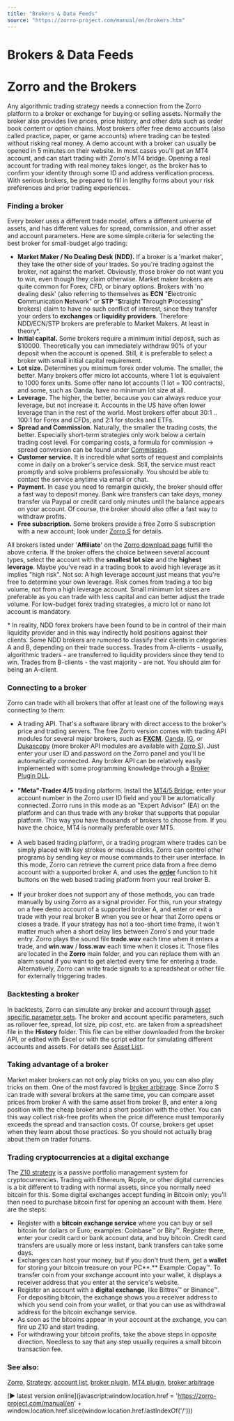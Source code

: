 ```yaml
---
title: "Brokers & Data Feeds"
source: "https://zorro-project.com/manual/en/brokers.htm"
---
```


# Brokers & Data Feeds

# Zorro and the Brokers

Any algorithmic trading strategy needs a connection from the Zorro platform to a broker or exchange for buying or selling assets. Normally the broker also provides live prices, price history, and other data such as order book content or option chains. Most brokers offer free demo accounts (also called practice, paper, or game accounts) where trading can be tested without risking real money. A demo account with a broker can usually be opened in 5 minutes on their website. In most cases you'll get an MT4 account, and can start trading with Zorro's MT4 bridge. Opening a real account for trading with real money takes longer, as the broker has to confirm your identity through some ID and address verification process. With serious brokers, be prepared to fill in lengthy forms about your risk preferences and prior trading experiences.

### Finding a broker

Every broker uses a different trade model, offers a different universe of assets, and has different values for spread, commission, and other asset and account parameters. Here are some simple criteria for selecting the best broker for small-budget algo trading:

*   **Market Maker / No Dealing Desk (NDD).** If a broker is a 'market maker', they take the other side of your trades. So you're trading against the broker, not against the market. Obviously, those broker do not want you to win, even though they claim otherwise. Market maker brokers are quite common for Forex, CFD, or binary options. Brokers with 'no dealing desk' (also referring to themselves as **ECN** "**E**lectronic **C**ommunication **N**etwork" or **STP** "**S**traight **T**hrough **P**rocessing" brokers) claim to have no such conflict of interest, since they transfer your orders to **exchanges** or **liquidity providers**. Therefore NDD/ECN/STP brokers are preferable to Market Makers. At least in theory\*.  
*   **Initial capital.** Some brokers require a minimum initial deposit, such as $10000. Theoretically you can immediately withdraw 90% of your deposit when the account is opened. Still, it is preferable to select a broker with small initial capital requirement.
*   **Lot size.** Determines you minimum forex order volume. The smaller, the better. Many brokers offer micro lot accounts, where 1 lot is equivalent to 1000 forex units. Some offer nano lot accounts (1 lot = 100 contracts), and some, such as Oanda, have no minimum lot size at all.
*   **Leverage.** The higher, the better, because you can always reduce your leverage, but not increase it. Accounts in the US have often lower leverage than in the rest of the world. Most brokers offer about 30:1 .. 100:1 for Forex and CFDs, and 2:1 for stocks and ETFs.
*   **Spread and Commission.** Naturally, the smaller the trading costs, the better. Especially short-term strategies only work below a certain trading cost level. For comparing costs, a formula for commission -> spread conversion can be found under [Commission](191_Spread_Commission.md).
*   **Customer service.** It is incredible what sorts of request and complaints come in daily on a broker's service desk. Still, the service must react promptly and solve problems professionally. You should be able to contact the service anytime via email or chat.
*   **Payment.** In case you need to remargin quickly, the broker should offer a fast way to deposit money. Bank wire transfers can take days, money transfer via Paypal or credit card only minutes until the balance appears on your account. Of course, the broker should also offer a fast way to withdraw profits.
*   **Free subscription.** Some brokers provide a free Zorro S subscription with a new account; look under [Zorro S](restrictions.md) for details.

All brokers listed under '**Affiliate**' on the [Zorro download page](https://zorro-project.com/download.php) fulfill the above criteria. If the broker offers the choice between several account types, select the account with the **smallest lot size** and the **highest leverage**. Maybe you've read in a trading book to avoid high leverage as it implies "high risk". Not so: A high leverage account just means that you're free to determine your own leverage. Risk comes from trading a too big volume, not from a high leverage account. Small minimum lot sizes are preferable as you can trade with less capital and can better adjust the trade volume. For low-budget forex trading strategies, a micro lot or nano lot account is mandatory.

\* In reality, NDD forex brokers have been found to be in control of their main liquidity provider and in this way indirectly hold positions against their clients. Some NDD brokers are rumored to classify their clients in categories A and B, depending on their trade success. Trades from A-clients - usually, algorithmic traders - are transferred to liquidity providers since they tend to win. Trades from B-clients - the vast majority - are not. You should aim for being an A-client.

### Connecting to a broker

Zorro can trade with all brokers that offer at least one of the following ways connecting to them:

*   A trading API. That's a software library with direct access to the broker's price and trading servers. The free Zorro version comes with trading API modules for several major brokers, such as **[FXCM](230_FXCM.md)**, [Oanda](237_Oanda.md), [IG](066_sign.md), or [Dukascopy](226_Dukascopy.md) (more broker API modules are available with [Zorro S](restrictions.md)). Just enter your user ID and password on the Zorro panel and you'll be automatically connected. Any broker API can be relatively easily implemented with some programming knowledge through a [Broker Plugin DLL](brokerplugin.md).  
     
*   **"Meta"-Trader 4/5** trading platform. Install the [MT4/5 Bridge](mt4plugin.md), enter your account number in the Zorro user ID field and you'll be automatically connected. Zorro runs in this mode as an "Expert Advisor" (EA) on the platform and can thus trade with any broker that supports that popular platform. This way you have thousands of brokers to choose from. If you have the choice, MT4 is normally preferable over MT5.  
     
*   A web based trading platform, or a trading program where trades can be simply placed with key strokes or mouse clicks. Zorro can control other programs by sending key or mouse commands to their user interface. In this mode, Zorro can retrieve the current price data from a free demo account with a supported broker A, and uses the **[order](111_order.md)** function to hit buttons on the web based trading platform from your real broker B.  
     
*   If your broker does not support any of those methods, you can trade manually by using Zorro as a signal provider. For this, run your strategy on a free demo account of a supported broker A, and enter or exit a trade with your real broker B when you see or hear that Zorro opens or closes a trade. If your strategy has not a too-short time frame, it won't matter much when a short delay lies between Zorro's and your trade entry. Zorro plays the sound file **trade.wav** each time when it enters a trade, and **win.wav** / **loss.wav** each time when it closes it. Those files are located in the **Zorro** main folder, and you can replace them with an alarm sound if you want to get alerted every time for entering a trade. Alternatively, Zorro can write trade signals to a spreadsheat or other file for externally triggering trades.
    

### Backtesting a broker

In backtests, Zorro can simulate any broker and account through [asset specific parameter sets](191_Spread_Commission.md). The broker and account specific parameters, such as rollover fee, spread, lot size, pip cost, etc. are taken from a spreadsheet file in the **History** folder. This file can be either downloaded from the broker API, or edited with Excel or with the script editor for simulating different accounts and assets. For details see [Asset List](013_Asset_Account_Lists.md).

### Taking advantage of a broker

Market maker brokers can not only play tricks on you, you can also play tricks on them. One of the most favored is [broker arbitrage](brokerarb.md). Since Zorro S can trade with several brokers at the same time, you can compare asset prices from broker A with the same asset from broker B, and enter a long position with the cheap broker and a short position with the other. You can this way collect risk-free profits when the price difference must temporarily exceeds the spread and transaction costs. Of course, brokers get upset when they learn about those practices. So you should not actually brag about them on trader forums.

### Trading cryptocurrencies at a digital exchange

The [Z10 strategy](zsystems.md) is a passive portfolio management system for cryptocurrencies. Trading with Ethereum, Ripple, or other digital currencies is a bit different to trading with normal assets, since you normally need bitcoin for this. Some digital exchanges accept funding in Bitcoin only; you'll then need to purchase bitcoin first for opening an account with them. Here are the steps:

*   Register with a **bitcoin exchange service** where you can buy or sell bitcoin for dollars or Euro; examples: Coinbase™ or Bity™. Register there, enter your credit card or bank account data, and buy bitcoin. Credit card transfers are usually more or less instant, bank transfers can take some days.
*   Exchanges can host your money, but if you don't trust them, get a **wallet** for storing your bitcoin treasure on your PC**.** Example: Copay™. To transfer coin from your exchange account into your wallet, it displays a receiver address that you enter at the service's website.
*   Register an account with a **digital exchange**, like Bittrex™ or Binance™. For depositing bitcoin, the exchange shows you a receiver address to which you send coin from your wallet, or that you can use as withdrawal address for the bitcoin exchange service.
*   As soon as the bitcoins appear in your account at the exchange, you can fire up Z10 and start trading.
*   For withdrawing your bitcoin profits, take the above steps in opposite direction. Needless to say that any step usually requires a small bitcoin transaction fee.

### See also:

[Zorro](started.md), [Strategy](031_Strategy_Coding_1_8.md), [account list](013_Asset_Account_Lists.md), [broker plugin](brokerplugin.md), [MT4 plugin](mt4plugin.md), [broker arbitrage](brokerarb.md)

[► latest version online](javascript:window.location.href = 'https://zorro-project.com/manual/en' + window.location.href.slice\(window.location.href.lastIndexOf\('/'\)\))